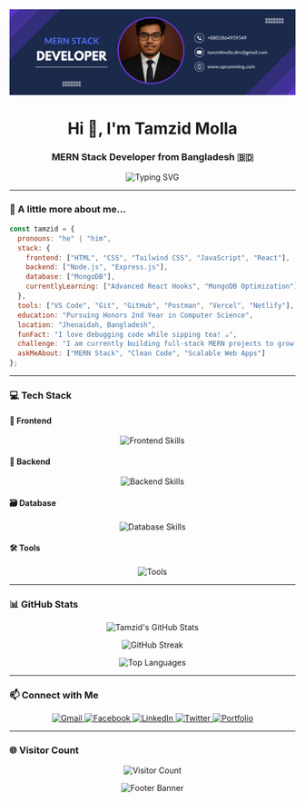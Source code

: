 <div align="center">
  <img src="https://github.com/tamzid-molla/tamzid-molla/blob/main/banner%20Image.png" alt="Header Banner"/>
</div>

<h1 align="center">Hi 👋, I'm Tamzid Molla</h1>
<h3 align="center">MERN Stack Developer from Bangladesh 🇧🇩</h3>

<p align="center">
  <img src="https://readme-typing-svg.demolab.com?font=Fira+Code&pause=1000&color=00D4FF&center=true&vCenter=true&width=435&lines=MERN+Stack+Developer;Honors+2nd+Year+Student;Passionate+about+Web+Development" alt="Typing SVG" />
</p>

---

### 🧠 A little more about me...

```js
const tamzid = {
  pronouns: "he" | "him",
  stack: {
    frontend: ["HTML", "CSS", "Tailwind CSS", "JavaScript", "React"],
    backend: ["Node.js", "Express.js"],
    database: ["MongoDB"],
    currentlyLearning: ["Advanced React Hooks", "MongoDB Optimization"]
  },
  tools: ["VS Code", "Git", "GitHub", "Postman", "Vercel", "Netlify"],
  education: "Pursuing Honors 2nd Year in Computer Science",
  location: "Jhenaidah, Bangladesh",
  funFact: "I love debugging code while sipping tea! ☕",
  challenge: "I am currently building full-stack MERN projects to grow my portfolio.",
  askMeAbout: ["MERN Stack", "Clean Code", "Scalable Web Apps"]
};
```
---

### 💻 Tech Stack

#### 🚀 Frontend
<p align="center">
  <img src="https://skillicons.dev/icons?i=html,css,tailwind,js,react" alt="Frontend Skills" />
</p>

#### 🔧 Backend
<p align="center">
  <img src="https://skillicons.dev/icons?i=nodejs,express" alt="Backend Skills" />
</p>

#### 🗃️ Database
<p align="center">
  <img src="https://skillicons.dev/icons?i=mongodb" alt="Database Skills" />
</p>

#### 🛠️ Tools
<p align="center">
  <img src="https://skillicons.dev/icons?i=git,github,vscode,postman,vercel,netlify" alt="Tools" />
</p>

---


### 📊 GitHub Stats

<p align="center">
  <img src="https://github-readme-stats.vercel.app/api?username=tamzid-molla&show_icons=true&theme=dracula&bg_color=1A1A1A&text_color=E0E0E0&icon_color=00D4FF" alt="Tamzid's GitHub Stats" />
</p>

<p align="center">
  <img src="https://github-readme-streak-stats.herokuapp.com/?user=tamzid-molla&theme=dracula&background=1A1A1A&ring=00D4FF&fire=00D4FF&currStreakLabel=E0E0E0" alt="GitHub Streak" />
</p>

<p align="center">
  <img src="https://github-readme-stats.vercel.app/api/top-langs/?username=tamzid-molla&layout=compact&theme=dracula&bg_color=1A1A1A&text_color=E0E0E0" alt="Top Languages" />
</p>

---

### 📫 Connect with Me

<p align="center">
  <a href="mailto:tamzidmolla.dev@gmail.com" target="_blank">
    <img src="https://skillicons.dev/icons?i=gmail" alt="Gmail" />
  </a>
  <a href="https://www.facebook.com/monhara.pakhi.549668" target="_blank">
    <img src="https://skillicons.dev/icons?i=facebook" alt="Facebook" />
  </a>
  <a href="https://linkedin.com/in/tamzid-molla" target="_blank">
    <img src="https://skillicons.dev/icons?i=linkedin" alt="LinkedIn" />
  </a>
  <a href="https://twitter.com/tamzid_codes" target="_blank">
    <img src="https://skillicons.dev/icons?i=twitter" alt="Twitter" />
  </a>
  <a href="https://tamzidmolla.dev" target="_blank">
    <img src="https://skillicons.dev/icons?i=portfolio" alt="Portfolio" />
  </a>
</p>

---

### 🌐 Visitor Count

<p align="center">
  <img src="https://visit-counter.vercel.app/counter.png?username=tamzid-molla&theme=dracula" alt="Visitor Count" />
</p>

<div align="center">
  <img src="https://capsule-render.vercel.app/api?type=waving&color=gradient&height=100&section=footer&text=Thanks%20for%20visiting!&fontColor=00D4FF" alt="Footer Banner"/>
</div>
